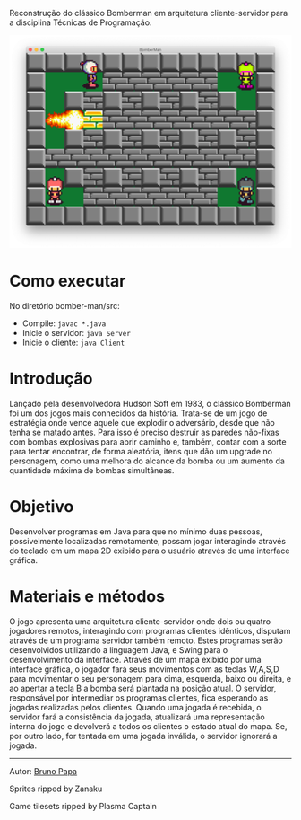 Reconstrução do clássico Bomberman em arquitetura cliente-servidor para a disciplina Técnicas de Programação.

![Interface gráfica do jogo](./images/screenshot.png)

# Como executar
No diretório bomber-man/src:
- Compile: `javac *.java`
- Inicie o servidor: `java Server`
- Inicie o cliente: `java Client`

# Introdução
Lançado pela desenvolvedora Hudson Soft em 1983, o clássico Bomberman foi um dos jogos mais conhecidos da história.
Trata-se de um jogo de estratégia onde vence aquele que explodir o adversário, desde que não tenha se matado antes. Para isso é preciso destruir as paredes não-fixas com bombas explosivas para abrir caminho e, também, contar com a sorte para tentar encontrar, de forma aleatória, itens que dão um upgrade no personagem, como uma melhora do alcance da bomba ou um aumento da quantidade máxima de bombas simultâneas.

# Objetivo
Desenvolver programas em Java para que no mínimo duas pessoas, possivelmente localizadas remotamente, possam jogar interagindo através do teclado em um mapa 2D exibido para o usuário através de uma interface gráfica.

# Materiais e métodos
O jogo apresenta uma arquitetura cliente-servidor onde dois ou quatro jogadores remotos, interagindo com programas clientes idênticos, disputam através de um programa servidor também remoto. Estes programas serão desenvolvidos utilizando a linguagem Java, e Swing para o desenvolvimento da interface.
Através de um mapa exibido por uma interface gráfica, o jogador fará seus movimentos com as teclas W,A,S,D para movimentar o seu personagem para cima, esquerda, baixo ou direita, e ao apertar a tecla B a bomba será plantada na posição atual. O servidor, responsável por intermediar os programas clientes, fica esperando as jogadas realizadas pelos clientes. Quando uma jogada é recebida, o servidor fará a consistência da jogada, atualizará uma representação interna do jogo e devolverá a todos os clientes o estado atual do mapa. Se, por outro lado, for tentada em uma jogada inválida, o servidor ignorará a jogada.



------

Autor: [Bruno Papa](https://github.com/brnpapa)

Sprites ripped by Zanaku

Game tilesets ripped by Plasma Captain
